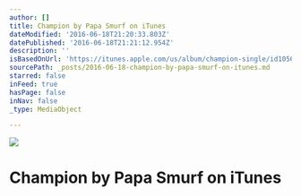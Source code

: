 ```yaml
---
author: []
title: Champion by Papa Smurf on iTunes
dateModified: '2016-06-18T21:20:33.803Z'
datePublished: '2016-06-18T21:21:12.954Z'
description: ''
isBasedOnUrl: 'https://itunes.apple.com/us/album/champion-single/id1056675797'
sourcePath: _posts/2016-06-18-champion-by-papa-smurf-on-itunes.md
starred: false
inFeed: true
hasPage: false
inNav: false
_type: MediaObject

---
```

![](https://the-grid-user-content.s3-us-west-2.amazonaws.com/3cf39b00-44b4-4e84-aab9-a056d14b019d.jpg)

# Champion by Papa Smurf on iTunes